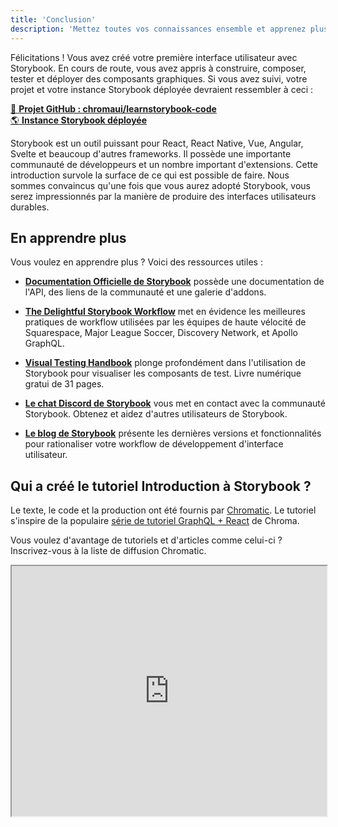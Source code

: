 ```yaml
---
title: 'Conclusion'
description: 'Mettez toutes vos connaissances ensemble et apprenez plus de techniques Storybook'
---
```


Félicitations ! Vous avez créé votre première interface utilisateur avec Storybook. En cours de route, vous avez appris à construire, composer, tester et déployer des composants graphiques. Si vous avez suivi, votre projet et votre instance Storybook déployée devraient ressembler à ceci :

[📕 **Projet GitHub : chromaui/learnstorybook-code**](https://github.com/chromaui/learnstorybook-code/tree/vue)
<br/>
[🌎 **Instance Storybook déployée**](https://clever-banach-415c03.netlify.com/)

Storybook est un outil puissant pour React, React Native, Vue, Angular, Svelte et beaucoup d'autres frameworks. Il possède une importante communauté de développeurs et un nombre important d'extensions. Cette introduction survole la surface de ce qui est possible de faire. Nous sommes convaincus qu'une fois que vous aurez adopté Storybook, vous serez impressionnés par la manière de produire des interfaces utilisateurs durables.

## En apprendre plus

Vous voulez en apprendre plus ? Voici des ressources utiles :

- [**Documentation Officielle de Storybook**](https://storybook.js.org/docs/vue/get-started/introduction) possède une documentation de l'API, des liens de la communauté et une galerie d'addons.

- [**The Delightful Storybook Workflow**](https://blog.hichroma.com/the-delightful-storybook-workflow-b322b76fd07) met en évidence les meilleures pratiques de workflow utilisées par les équipes de haute vélocité de Squarespace, Major League Soccer, Discovery Network, et Apollo GraphQL.

- [**Visual Testing Handbook**](https://storybook.js.org/tutorials/visual-testing-handbook/) plonge profondément dans l'utilisation de Storybook pour visualiser les composants de test. Livre numérique gratui de 31 pages.

- [**Le chat Discord de Storybook**](https://discord.gg/UUt2PJb) vous met en contact avec la communauté Storybook. Obtenez et aidez d'autres utilisateurs de Storybook.

- [**Le blog de Storybook**](https://medium.com/storybookjs) présente les dernières versions et fonctionnalités pour rationaliser votre workflow de développement d'interface utilisateur.

## Qui a créé le tutoriel Introduction à Storybook ?

Le texte, le code et la production ont été fournis par [Chromatic](http://blog.hichroma.com/). Le tutoriel s'inspire de la populaire [série de tutoriel GraphQL + React](https://blog.hichroma.com/graphql-react-tutorial-part-1-6-d0691af25858) de Chroma.

Vous voulez d'avantage de tutoriels et d'articles comme celui-ci ? Inscrivez-vous à la liste de diffusion Chromatic.

<iframe style="height:400px;width:100%;max-width:800px;margin:0px auto;" src="https://upscri.be/d42fc0?as_embed"></iframe>
